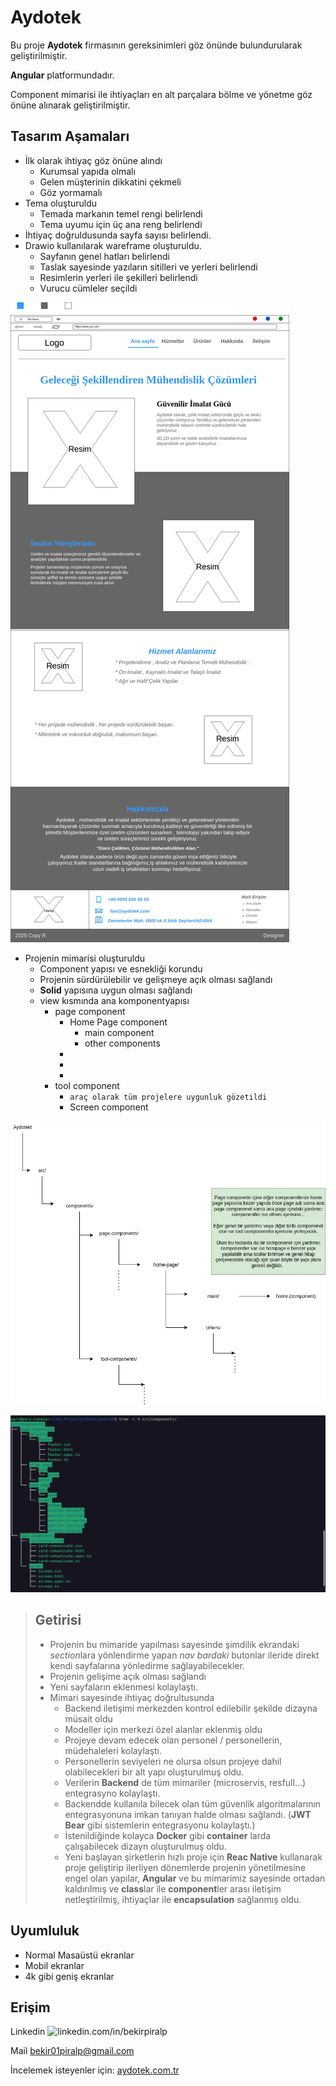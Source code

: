 # Aydotek

Bu proje __Aydotek__ firmasının gereksinimleri göz önünde bulundurularak geliştirilmiştir.

__Angular__ platformundadır. 

Component mimarisi ile ihtiyaçları en alt parçalara bölme ve yönetme göz önüne alınarak geliştirilmiştir.

## Tasarım Aşamaları

- İlk olarak ihtiyaç göz önüne alındı 
    - Kurumsal yapıda olmalı
    - Gelen müşterinin dikkatini çekmeli
    - Göz yormamalı
- Tema oluşturuldu
    - Temada markanın temel rengi belirlendi
    - Tema uyumu için üç ana reng belirlendi
- İhtiyaç doğruldusunda sayfa sayısı belirlendi.
- Drawio kullanılarak wareframe oluşturuldu.
    - Sayfanın genel hatları belirlendi
    - Taslak sayesinde yazıların sitilleri ve yerleri belirlendi
    - Resimlerin yerleri ile şekilleri belirlendi
    - Vurucu cümleler seçildi

![WareFrame](/web%20dessing/Aydotek%20web%20dessing-1.jpg)

- Projenin mimarisi oluşturuldu
    - Component yapısı ve esnekliği korundu
    - Projenin sürdürülebilir ve gelişmeye açık olması sağlandı
    - __Solid__ yapısına uygun olması sağlandı
    - view kısmında ana komponentyapısı
        - page component
            - Home Page component
                - main component
                - other components
            - 
            - 
            - 
        - tool component
            - `araç olarak tüm projelere uygunluk gözetildi`
            - Screen component

![Mimari](/web%20dessing/temel%20componentler%20için%20dosya%20yapısı%20.webp)

![mimariShell](/web%20dessing/Ekran%20Görüntüsü%20-%202025-07-13%2017-49-53.png)

> ## Getirisi
> - Projenin bu mimaride yapılması sayesinde şimdilik ekrandaki *section*lara yönlendirme yapan *nav bardaki* butonlar ileride direkt kendi sayfalarına yönledirme sağlayabilecekler.
> - Projenin gelişime açık olması sağlandı
> - Yeni sayfaların eklenmesi kolaylaştı.
> - Mimari sayesinde ihtiyaç doğrultusunda 
>   - Backend iletişimi merkezden kontrol edilebilir şekilde dizayna müsait oldu
>   - Modeller için merkezi özel alanlar eklenmiş oldu
>   - Projeye devam edecek olan personel / personellerin, müdehaleleri kolaylaştı.
>   - Personellerin seviyeleri ne olursa olsun projeye dahil olabilecekleri bir alt yapı oluşturulmuş oldu.
>   - Verilerin __Backend__ de tüm mimariler (microservis, resfull...) entegrasyno kolaylaştı.
>   - Backendde kullanıla bilecek olan tüm güvenlik algoritmalarının entegrasyonuna imkan tanıyan halde olması sağlandı. (__JWT Bear__ gibi sistemlerin entegrasyonu kolaylaştı.)
>   - İstenildiğinde kolayca __Docker__ gibi __container__ larda çalışabilecek dizayn oluşturulmuş oldu.
>   - Yeni başlayan şirketlerin hızlı proje için __Reac Native__ kullanarak proje geliştirip ilerliyen dönemlerde projenin yönetilmesine engel olan yapılar, __Angular__ ve bu mimarimiz sayesinde ortadan kaldırılmış ve **class**lar ile **component**ler arası iletişim netleştirilmiş, ihtiyaçlar ile **encapsulation** sağlanmış oldu.


## Uyumluluk
- Normal Masaüstü ekranlar
- Mobil ekranlar  
- 4k gibi geniş ekranlar

## Erişim
Linkedin ![linkedin.com/in/bekirpiralp](https://linkedin.com/in/bekirpiralp)

Mail [bekir01piralp@gmail.com](mailto:bekir01piralp@gmail.com)

İncelemek isteyenler için:
    [aydotek.com.tr](https://aydotek.com.tr)